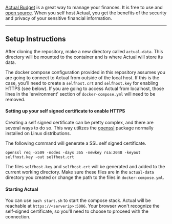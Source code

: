 [Actual Budget](https://actualbudget.com/) is a great way to manage your finances. It is free to use and [open source](https://github.com/actualbudget/actual). When you self host Actual, you get the benefits of the security and privacy of your sensitive financial information. 

---
## Setup Instructions

After cloning the repository, make a new directory called `actual-data`. This directory will be mounted to the container and is where Actual will store its data. 

The docker compose configuration provided in this repository assumes you are going to connect to Actual from outside of the local host. If this is the case, you'll need to create a `selfhost.crt` and `selfhost.key` for enabling HTTPS (see below). If you are going to access Actual from localhost, those lines in the 'environment' section of `docker-compose.yml` will need to be removed. 
#### Setting up your self signed certificate to enable HTTPS
Creating a self signed certificate can be pretty complex, and there are several ways to do so. This way utilizes the [openssl](https://packages.debian.org/bookworm/openssl) package normally installed on Linux distributions. 

The following command will generate a SSL self signed certificate.
```
openssl req -x509 -nodes -days 365 -newkey rsa:2048 -keyout selfhost.key -out selfhost.crt
```
The files `selfhost.key` and `selfhost.crt` will be generated and added to the current working directory. Make sure these files are in the `actual-data` directory you created or change the path to the files in `docker-compose.yml`.

#### Starting Actual 
You can use `bash start.sh` to start the compose stack. Actual will be reachable at `https://<serverip>:5006`. Your browser won't recognize the self-signed certificate, so you'll need to choose to proceed with the connection. 
